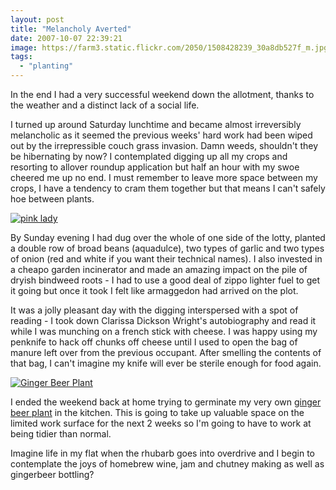 ```yaml
---
layout: post
title: "Melancholy Averted"
date: 2007-10-07 22:39:21
image: https://farm3.static.flickr.com/2050/1508428239_30a8db527f_m.jpg
tags:
  - "planting"
---
```


In the end I had a very successful weekend down the allotment, thanks to the weather and a distinct lack of a social life.

I turned up around Saturday lunchtime and became almost irreversibly melancholic as it seemed the previous weeks' hard work had been wiped out by the irrepressible couch grass invasion. Damn weeds, shouldn't they be hibernating by now? I contemplated digging up all my crops and resorting to allover roundup application but half an hour with my swoe cheered me up no end. I must remember to leave more space between my crops, I have a tendency to cram them together but that means I can't safely hoe between plants.

[![pink lady](https://farm3.static.flickr.com/2050/1508428239_30a8db527f_m.jpg)](https://www.flickr.com/photos/warriorwomen/1508428239/)

By Sunday evening I had dug over the whole of one side of the lotty, planted a double row of broad beans (aquadulce), two types of garlic and two types of onion (red and white if you want their technical names). I also invested in a cheapo garden incinerator and made an amazing impact on the pile of dryish bindweed roots - I had to use a good deal of zippo lighter fuel to get it going but once it took I felt like armaggedon had arrived on the plot.

It was a jolly pleasant day with the digging interspersed with a spot of reading - I took down Clarissa Dickson Wright's autobiography and read it while I was munching on a french stick with cheese. I was happy using my penknife to hack off chunks off cheese until I used to open the bag of manure left over from the previous occupant. After smelling the contents of that bag, I can't imagine my knife will ever be sterile enough for food again.

[![Ginger Beer Plant](https://farm3.static.flickr.com/2254/1509363498_59c079746c_m.jpg)](https://www.flickr.com/photos/warriorwomen/1509363498/)

I ended the weekend back at home trying to germinate my very own [ginger beer plant](https://bean-sprouts.blogspot.com/2007/09/ginger-beer-plant.html) in the kitchen. This is going to take up valuable space on the limited work surface for the next 2 weeks so I'm going to have to work at being tidier than normal.

Imagine life in my flat when the rhubarb goes into overdrive and I begin to contemplate the joys of homebrew wine, jam and chutney making as well as gingerbeer bottling?
